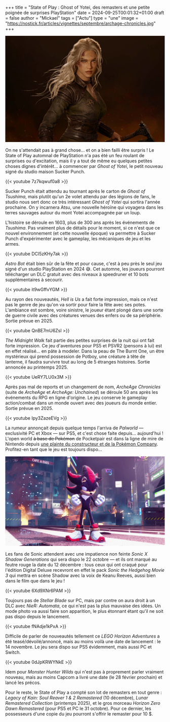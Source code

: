 +++
title = "State of Play : Ghost of Yotei, des remasters et une petite poignée de surprises PlayStation"
date = 2024-09-25T00:01:32+01:00
draft = false
author = "Mickael"
tags = ["Actu"]
type = "une"
image = "https://nostick.fr/articles/vignettes/septembre/archage-chronicles.jpg"
+++

![ArcheAge Chronicles](archage-chronicles.jpg "Une des sympathiques héroïnes d'ArcheAge Chronicles.")

On ne s'attendait pas à grand chose… et on a bien failli être surpris ! Le State of Play automnal de PlayStation n'a pas été un feu roulant de surprises ou d'excitation, mais il y a tout de même eu quelques petites choses dignes d'intérêt… à commencer par *Ghost of Yotei*, le petit nouveau signé du studio maison Sucker Punch. 

{{< youtube 7z7kqwuf0a8 >}} 

Sucker Punch était attendu au tournant après le carton de *Ghost of Tsushima*, mais plutôt qu'un 2e volet attendu par des légions de fans, le studio nous sert donc ce très intéressant *Ghost of Yotei* qui sortira l'année prochaine. On y incarnera Atsu, une nouvelle héroïne qui voyagera dans les terres sauvages autour du mont Yotei accompagnée par un loup. 

L'histoire se déroule en 1603, plus de 300 ans après les événements de *Tsushima*. Pas vraiment plus de détails pour le moment, si ce n'est que ce nouvel environnement (et cette nouvelle époque) va permettre à Sucker Punch d'expérimenter avec le gameplay, les mécaniques de jeu et les armes.

{{< youtube DCl5zKHy7ak >}} 

*Astro Bot* était bien sûr de la fête et pour cause, c'est à peu près le seul jeu signé d'un studio PlayStation en 2024 😅. Cet automne, les joueurs pourront télécharger un DLC gratuit avec des niveaux à speedruner et 10 bots supplémentaires à secourir.

{{< youtube it9wGffvYGM >}} 

Au rayon des nouveautés, *Hell is Us* a fait forte impression, mais ce n'est pas le genre de jeu qu'on va sortir pour faire la fête avec ses potes. L'ambiance est sombre, voire sinistre, le joueur étant plongé dans une sorte de guerre civile avec des créatures venues des enfers ou de sa périphérie. Sortie prévue en 2025.

{{< youtube QnBE7mU6ZsI >}} 

*The Midnight Walk* fait partie des petites surprises de la nuit qui ont fait forte impression. Ce jeu d'aventures pour PS5 et PSVR2 (pensons à lui) est en effet réalisé… en pâte à modeler. Dans la peau de The Burnt One, un être mystérieux qui prend possession de Potboy, une créature à tête de lanterne, il faudra survivre tout au long de 5 étranges histoires. Sortie annoncée au printemps 2025.

{{< youtube UeRY7LU0x3M >}} 

Après pas mal de reports et un changement de nom, *ArcheAge Chronicles* (suite de *ArcheAge* et *ArcheAge: Unchained*) se déroule 50 ans après les événements du RPG en ligne d'origine. Le jeu conserve le gameplay action/combat dans un monde ouvert avec des joueurs du monde entier. Sortie prévue en 2025.

{{< youtube Ipy3ZazeEVg >}} 

La rumeur annonçait depuis quelque temps l'arriva de *Palworld* — exclusivité PC et Xbox — sur PS5, et c'est chose faite depuis… aujourd'hui ! L'open world ~~à base de Pokémon~~ de Pocketpair est dans la ligne de mire de Nintendo depuis [une plainte du constructeur et de la Pokémon Company](https://nostick.fr/articles/2024/septembre/1909-nintendo-pokemon-company-attaquent-palworld/). Profitez-en tant que le jeu est toujours dispo…

![Shadow](sonic.jpg "")

Les fans de Sonic attendent avec une impatience non feinte *Sonic X Shadow Generations* qui sera dispo le 22 octobre — et ils ont marqué au feutre rouge la date du 12 décembre : tous ceux qui ont craqué pour l'édition Digital Deluxe recevront en effet le pack *Sonic the Hedgehog Movie 3* qui mettra en scène Shadow avec la voix de Keanu Reeves, aussi bien dans le film que dans le jeu !

{{< youtube 6Xd9XNr6PAM >}} 

Toujours pas de *Stellar Blade* sur PC, mais par contre on aura droit à un DLC avec *NieR: Automata*, ce qui n'est pas la plus mauvaise des idées. Un mode photo va aussi faire son apparition, le plus étonnant étant qu'il ne soit pas dispo depuis le lancement.

{{< youtube fNAdje1kPxA >}} 

Difficile de parler de nouveautés tellement ce *LEGO Horizon Adventures* a été teasé/dévoilé/annoncé, mais au moins voilà une date de lancement : le 14 novembre. Le jeu sera dispo sur PS5 évidemment, mais aussi PC et Switch.

{{< youtube 0dJpKRWYNkE >}} 

Idem pour *Monster Hunter Wilds* qui n'est pas à proprement parler vraiment nouveau, mais au moins Capcom a livré une date (le 28 février prochain) et lancé les précos.

Pour le reste, le State of Play a compté son lot de remasters en tout genre : *Legacy of Kain: Soul Reaver 1 & 2 Remastered* (10 décembre), *Lunar Remastered Collection* (printemps 2025), et le gros morceau *Horizon Zero Dawn Remastered* (pour PS5 et PC le 31 octobre). Pour ce dernier, les possesseurs d'une copie du jeu pourront s'offrir le remaster pour 10 $.